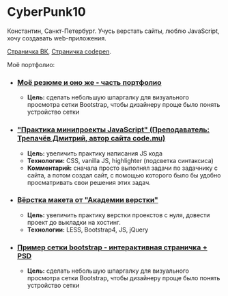 # CyberPunk10

Константин, Санкт-Петербург. Учусь верстать сайты, люблю JavaScript, хочу создавать web-приложения.

[Страничка ВК](https://vk.com/cyberpunk10), [Страничка codepen](https://codepen.io/CyberPunk10).

Моё портфолио:

- ### [Моё резюме и оно же - часть портфолио](https://cyberpunk10.github.io/resume_CyberPunk10/app/index.html "Моё резюме, перейти на сайт")
  - **Цель:** сделать небольшую шпаргалку для визуального просмотра сетки Bootstrap, чтобы дизайнеру проще было понять устройство сетки
  
- ### ["Практика минипроекты JavaScript" (Преподаватель: Трепачёв Дмитрий, автор сайта code.mu)](https://cyberpunk10.github.io/trainingProject__Practics-JS_code.mu/. "Практика минипроекты JavaScript, перейти на сайт")
  - **Цель:** увеличить практику написания JS кода
  - **Технологии:** CSS, vanilla JS, highlighter (подсветка синтаксиса)
  - **Комментарий:** сначала просто выполнял задачи по задачнику с сайта, а потом создал сайт, с помощью которого было бы удобно просматривать свои решения этих задач.

- ### [Вёрстка макета от "Академии верстки"](https://cyberpunk10.github.io/trainingProject__plaster_Glo "Перейти на сайт")
  - **Цель:** увеличить практику верстки проекстов с нуля, довести проект до выкладки на хостинг.
  - **Технологии:** LESS, Bootstrap4, JS, jQuery

- ### [Пример сетки bootstrap - интерактивная страничка + PSD](https://cyberpunk10.github.io/Example-Grid-Bootsrap/. "Пример сетки Bootstrap, перейти на сайт")
  - **Цель:** сделать небольшую шпаргалку для визуального просмотра сетки Bootstrap, чтобы дизайнеру проще было понять устройство сетки


